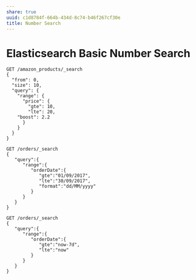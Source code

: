 ```yaml
---
share: true
uuid: c1d8784f-664b-434d-8c74-b46f267cf30e
title: Number Search
---
```

# Elasticsearch Basic Number Search
    GET /amazon_products/_search
    {
      "from": 0,
      "size": 10,
      "query": {
        "range": {
          "price": {
            "gte": 10,
            "lte": 20,
    	"boost": 2.2
          }
        }
      }
    }

    GET /orders/_search
    {
       "query":{
          "range":{
             "orderDate":{
                "gte":"01/09/2017",
                "lte":"30/09/2017",
                "format":"dd/MM/yyyy"
             }
          }
       }
    }

    GET /orders/_search
    {
       "query":{
          "range":{
             "orderDate":{
                "gte":"now-7d",
                "lte":"now"
             }
          }
       }
    }